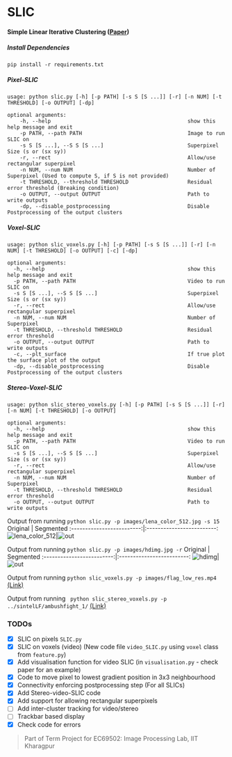 # SLIC
#### Simple Linear Iterative Clustering ([Paper](https://ieeexplore.ieee.org/document/6205760))
  
##### Install Dependencies
```
pip install -r requirements.txt
```
  
##### Pixel-SLIC
```
usage: python slic.py [-h] [-p PATH] [-s S [S ...]] [-r] [-n NUM] [-t THRESHOLD] [-o OUTPUT] [-dp]

optional arguments:                                                                                                   
    -h, --help                                            show this help message and exit
    -p PATH, --path PATH                                  Image to run SLIC on
    -s S [S ...], --S S [S ...]                           Superpixel Size (s or (sx sy))
    -r, --rect                                            Allow/use rectangular superpixel
    -n NUM, --num NUM                                     Number of Superpixel (Used to compute S, if S is not provided)
    -t THRESHOLD, --threshold THRESHOLD                   Residual error threshold (Breaking condition)
    -o OUTPUT, --output OUTPUT                            Path to write outputs
    -dp, --disable_postprocessing                         Disable Postprocessing of the output clusters
```  
  
##### Voxel-SLIC
```
usage: python slic_voxels.py [-h] [-p PATH] [-s S [S ...]] [-r] [-n NUM] [-t THRESHOLD] [-o OUTPUT] [-c] [-dp]

optional arguments:
  -h, --help                                              show this help message and exit
  -p PATH, --path PATH                                    Video to run SLIC on
  -s S [S ...], --S S [S ...]                             Superpixel Size (s or (sx sy))
  -r, --rect                                              Allow/use rectangular superpixel
  -n NUM, --num NUM                                       Number of Superpixel
  -t THRESHOLD, --threshold THRESHOLD                     Residual error threshold
  -o OUTPUT, --output OUTPUT                              Path to write outputs
  -c, --plt_surface                                       If true plot the surface plot of the output
  -dp, --disable_postprocessing                           Disable Postprocessing of the output clusters
```
  
##### Stereo-Voxel-SLIC
```
usage: python slic_stereo_voxels.py [-h] [-p PATH] [-s S [S ...]] [-r] [-n NUM] [-t THRESHOLD] [-o OUTPUT]

optional arguments:
  -h, --help                                              show this help message and exit
  -p PATH, --path PATH                                    Video to run SLIC on
  -s S [S ...], --S S [S ...]                             Superpixel Size (s or (sx sy))
  -r, --rect                                              Allow/use rectangular superpixel
  -n NUM, --num NUM                                       Number of Superpixel
  -t THRESHOLD, --threshold THRESHOLD                     Residual error threshold
  -o OUTPUT, --output OUTPUT                              Path to write outputs
```  


Output from running `python slic.py -p images/lena_color_512.jpg -s 15`
Original            |  Segmented
:-------------------------:|:-------------------------:
![lena_color_512](https://user-images.githubusercontent.com/45385843/158006248-2431594a-0b56-416b-a7da-6e864e5911db.jpg)|![out](https://user-images.githubusercontent.com/45385843/161009662-786b6655-febc-4608-bbd8-e358e4f0f231.png)

Output from running `python slic.py -p images/hdimg.jpg -r`
Original            |  Segmented
:-------------------------:|:-------------------------:
![hdimg](https://user-images.githubusercontent.com/45385843/158521830-464fc085-524c-4b74-a96a-681cc844825c.jpg)|![out](https://user-images.githubusercontent.com/45385843/161009949-a99d1aa5-86d4-4792-ba29-57dd250b7eba.png)

Output from running `python slic_voxels.py -p images/flag_low_res.mp4` [(Link)](https://iitkgpacin-my.sharepoint.com/:v:/g/personal/sahadebjoy10_iitkgp_ac_in/EcpYcWMpcbZImawx9qFcPKUBAsPfeTV7cepuQgbqaIFDVw?e=HNktzO)  

Output from running ` python slic_stereo_voxels.py -p ../sintelLF/ambushfight_1/` [(Link)](https://iitkgpacin-my.sharepoint.com/:v:/g/personal/sahadebjoy10_iitkgp_ac_in/Ecfijn58M8dEsTyd9kosbSAB0pQJmm8XLOc3yAwA8T8TBg?e=3SPpKo)

### TODOs

- [x] SLIC on pixels `SLIC.py`
- [x] SLIC on voxels (video) (New code file `video_SLIC.py` using `voxel` class from `feature.py`)
- [x] Add visualisation function for video SLIC (in `visualisation.py` - check paper for an example)
- [x] Code to move pixel to lowest gradient position in 3x3 neighbourhood
- [x] Connectivity enforcing postprocessing step (For all SLICs)
- [x] Add Stereo-video-SLIC code
- [x] Add support for allowing rectangular superpixels
- [ ] Add inter-cluster tracking for video/stereo
- [ ] Trackbar based display
- [x] Check code for errors

> Part of Term Project for EC69502: Image Processing Lab, IIT Kharagpur
